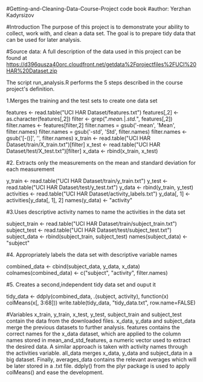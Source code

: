 #Getting-and-Cleaning-Data-Course-Project code book
#author: Yerzhan Kadyrsizov

#Introduction
The purpose of this project is to demonstrate your ability to collect, work with, and clean a data set. The goal is to prepare tidy data that can be used for later analysis. 

#Source data:
A full description of the data used in this project can be found at https://d396qusza40orc.cloudfront.net/getdata%2Fprojectfiles%2FUCI%20HAR%20Dataset.zip

The script run_analysis.R performs the 5 steps described in the course project's definition.

1.Merges the training and the test sets to create one data set

features <- read.table("UCI HAR Dataset/features.txt")
features[,2] <- as.character(features[,2])
filter <- grep(".*mean.*|.*std.*", features[,2])
filter.names <- features[filter,2]
filter.names = gsub('-mean', 'Mean', filter.names)
filter.names = gsub('-std', 'Std', filter.names)
filter.names <- gsub('[-()]', '', filter.names)
x_train <- read.table("UCI HAR Dataset/train/X_train.txt")[filter]
x_test <- read.table("UCI HAR Dataset/test/X_test.txt")[filter]
x_data <- rbind(x_train, x_test)

#2. Extracts only the measurements on the mean and standard deviation for each measurement


y_train <- read.table("UCI HAR Dataset/train/y_train.txt")
y_test <- read.table("UCI HAR Dataset/test/y_test.txt")
y_data <- rbind(y_train, y_test)
activities <- read.table("UCI HAR Dataset/activity_labels.txt")
y_data[, 1] <- activities[y_data[, 1], 2]
names(y_data) <- "activity"


#3.Uses descriptive activity names to name the activities in the data set


subject_train <- read.table("UCI HAR Dataset/train/subject_train.txt")
subject_test <- read.table("UCI HAR Dataset/test/subject_test.txt")
subject_data <- rbind(subject_train, subject_test)
names(subject_data) <- "subject"


#4. Appropriately labels the data set with descriptive variable names


combined_data <- cbind(subject_data, y_data, x_data)
colnames(combined_data) <- c("subject", "activity", filter.names)


#5. Creates a second,independent tidy data set and ouput it


tidy_data <- ddply(combined_data, .(subject, activity), function(x) colMeans(x[, 3:68]))
write.table(tidy_data, "tidy_data.txt", row.name=FALSE)


#Variables
x_train, y_train, x_test, y_test, subject_train and subject_test contain the data from the downloaded files.
x_data, y_data and subject_data merge the previous datasets to further analysis.
features contains the correct names for the x_data dataset, which are applied to the column names stored in mean_and_std_features, a numeric vector used to extract the desired data.
A similar approach is taken with activity names through the activities variable.
all_data merges x_data, y_data and subject_data in a big dataset.
Finally, averages_data contains the relevant averages which will be later stored in a .txt file. ddply() from the plyr package is used to apply colMeans() and ease the development.

